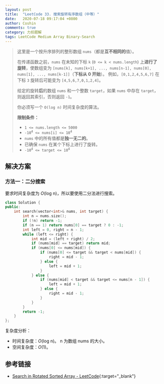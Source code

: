 ```yaml
---
layout: post
title:  "LeetCode 33. 搜索旋转有序数组（中等）"
date:   2020-07-18 09:17:04 +0800
author: Coshin
comments: true
category: 力扣题解
tags: LeetCode Medium Array Binary-Search
---
```

> 这里是一个按升序排列的整形数组 `nums`（都是**互不相同的**值）。
> 
> 在传递函数之前，`nums` 在未知的下标 `k` (`0 <= k < nums.length`) 上**进行了旋转**，使数组变为 `[nums[k], nums[k+1], ..., nums[n-1], nums[0], nums[1], ..., nums[k-1]]`（**下标从 0 开始**）。
> 例如，`[0,1,2,4,5,6,7]` 在下标 `3` 旋转后可能变为 `[4,5,6,7,0,1,2,4]`。
> 
> 给定的旋转**后**的数组 `nums` 和一个整数 `target`，如果 `nums` 中存在 `target`，则返回其索引，否则返回 `-1`。
> 
> 你必须写一个 `O(log n)` 时间复杂度的算法。
> 
> **限制条件：**
> 
> * `1 <= nums.length <= 5000`
> * <code>-10<sup>4</sup> <= nums[i] <= 10<sup>4</sup></code>
> * `nums` 中的所有值都是**独一无二的**。
> * 已确保 `nums` 在某个下标上进行了旋转。
> * <code>-10<sup>4</sup> <= target <= 10<sup>4</sup></code>

## 解决方案

### 方法一：二分搜索

要求时间复杂度为 *O*(log n)，所以要使用二分法进行搜索。

```cpp
class Solution {
public:
    int search(vector<int>& nums, int target) {
        int n = nums.size();
        if (!n) return -1;
        if (n == 1) return nums[0] == target ? 0 : -1;
        int left = 0, right = n - 1;
        while (left <= right) {
            int mid = (left + right) / 2;
            if (nums[mid] == target) return mid;
            if (nums[0] <= nums[mid]) {
                if (nums[0] <= target && target < nums[mid]) {
                    right = mid - 1;
                } else {
                    left = mid + 1;
                }
            } else {
                if (nums[mid] < target && target <= nums[n - 1]) {
                    left = mid + 1;
                } else {
                    right = mid - 1;
                }
            }
        }
        return -1;
    }
};
```

复杂度分析：
* 时间复杂度：*O*(log n)。
  n 为数组 nums 的大小。
* 空间复杂度：*O*(1)。

## 参考链接

* [Search in Rotated Sorted Array - LeetCode](https://leetcode.com/problems/search-in-rotated-sorted-array/){:target="_blank"}
